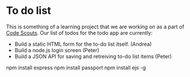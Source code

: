 To do list
==========

This is something of a learning project that we are working on as a part of 
[Code Scouts](http://codescouts.org). Our list of todos for the todo app are currently:

 * Build a static HTML form for the to-do list itself. (Andrea)
 * Build a node.js login screen (Peter)
 * Build a JSON API for saving and retreiving to-do list items (Peter)


npm install express
npm install passport
npm install ejs -g
